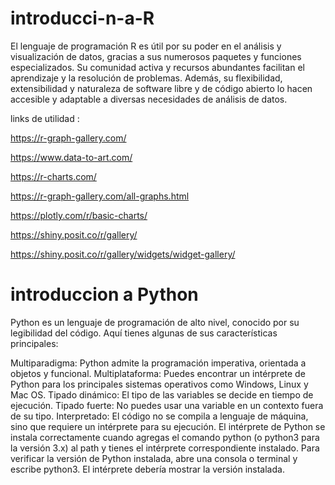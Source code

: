 # introducci-n-a-R
El lenguaje de programación R es útil por su poder en el análisis y visualización de datos, gracias a sus numerosos paquetes y funciones especializados. Su comunidad activa y recursos abundantes facilitan el aprendizaje y la resolución de problemas. Además, su flexibilidad, extensibilidad y naturaleza de software libre y de código abierto lo hacen accesible y adaptable a diversas necesidades de análisis de datos.

links de utilidad :


https://r-graph-gallery.com/

https://www.data-to-art.com/

https://r-charts.com/

https://r-graph-gallery.com/all-graphs.html

https://plotly.com/r/basic-charts/

https://shiny.posit.co/r/gallery/

https://shiny.posit.co/r/gallery/widgets/widget-gallery/

# introduccion  a Python 

Python es un lenguaje de programación de alto nivel, conocido por su legibilidad del código. Aquí tienes algunas de sus características principales:

Multiparadigma: Python admite la programación imperativa, orientada a objetos y funcional.
Multiplataforma: Puedes encontrar un intérprete de Python para los principales sistemas operativos como Windows, Linux y Mac OS.
Tipado dinámico: El tipo de las variables se decide en tiempo de ejecución.
Tipado fuerte: No puedes usar una variable en un contexto fuera de su tipo.
Interpretado: El código no se compila a lenguaje de máquina, sino que requiere un intérprete para su ejecución.
El intérprete de Python se instala correctamente cuando agregas el comando python (o python3 para la versión 3.x) al path y tienes el intérprete correspondiente instalado. Para verificar la versión de Python instalada, abre una consola o terminal y escribe python3. El intérprete debería mostrar la versión instalada.
